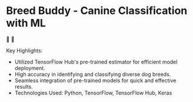 # Breed Buddy - Canine Classification with ML
🐶 🐩

Key Highlights:

* Utilized TensorFlow Hub's pre-trained estimator for efficient model deployment.
* High accuracy in identifying and classifying diverse dog breeds.
* Seamless integration of pre-trained models for quick and effective results.
* Technologies Used: Python, TensorFlow, TensorFlow Hub, Keras
